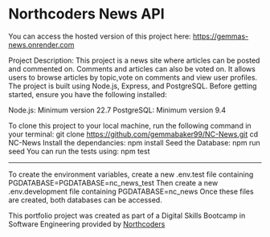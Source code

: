 # Northcoders News API

You can access the hosted version of this project here: https://gemmas-news.onrender.com

Project Description: This project is a news site where articles can be posted and commented on. Comments and articles can also be voted on. It allows users to browse articles by topic,vote on comments and view user profiles. The project is built using Node.js, Express, and PostgreSQL.
Before getting started, ensure you have the following installed:

Node.js: Minimum version 22.7
PostgreSQL: Minimum version 9.4

To clone this project to your local machine, run the following command in your terminal:
git clone https://github.com/gemmabaker99/NC-News.git
cd NC-News
Install the dependancies:
npm install
Seed the Database:
npm run seed
You can run the tests using:
npm test

---

To create the environment variables, create a new .env.test file containing PGDATABASE=PGDATABASE=nc_news_test
Then create a new .env.development file containing
PGDATABASE=nc_news
Once these files are created, both databases can be accessed.

This portfolio project was created as part of a Digital Skills Bootcamp in Software Engineering provided by [Northcoders](https://northcoders.com/)

